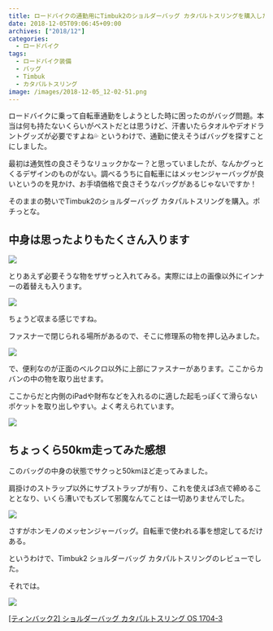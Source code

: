 ```yaml
---
title: ロードバイクの通勤用にTimbuk2のショルダーバッグ カタパルトスリングを購入したのでレビュー
date: 2018-12-05T09:06:45+09:00
archives: ["2018/12"]
categories:
  - ロードバイク
tags:
  - ロードバイク装備
  - バッグ
  - Timbuk
  - カタパルトスリング
image: /images/2018-12-05_12-02-51.png
---
```

ロードバイクに乗って自転車通勤をしようとした時に困ったのがバッグ問題。本当は何も持たないくらいがベストだとは思うけど、汗書いたらタオルやデオドラントグッズが必要ですよね💦 というわけで、通勤に使えそうばバッグを探すことにしました。

<!--more-->

最初は通気性の良さそうなリュックかなー？と思っていましたが、なんかグっとくるデザインのものがない。調べるうちに自転車にはメッセンジャーバッグが良いというのを見かけ、お手頃価格で良さそうなバッグがあるじゃないですか！

そのままの勢いでTimbuk2のショルダーバッグ カタパルトスリングを購入。ポチっとな。

## 中身は思ったよりもたくさん入ります

![](/images/2018-12-05_15-18-16.png)

とりあえず必要そうな物をザザっと入れてみる。実際には上の画像以外にインナーの着替えも入ります。

![](/images/2018-12-05_15-20-16.png)

ちょうど収まる感じですね。

ファスナーで閉じられる場所があるので、そこに修理系の物を押し込みました。

![](/images/2018-12-05_15-22-22.png)

で、便利なのが正面のベルクロ以外に上部にファスナーがあります。ここからカバンの中の物を取り出せます。

ここからだと内側のiPadや財布などを入れるのに適した起毛っぽくて滑らないポケットを取り出しやすい。よく考えられています。

![](/images/2018-12-05_15-25-13.png)

## ちょっくら50km走ってみた感想

このバッグの中身の状態でサクっと50kmほど走ってみました。

肩掛けのストラップ以外にサブストラップが有り、これを使えば3点で締めることとなり、いくら漕いでもズレて邪魔なんてことは一切ありませんでした。

![](/images/2018-12-06_09-10-51.png)

さすがホンモノのメッセンジャーバッグ。自転車で使われる事を想定してるだけある。

というわけで、Timbuk2 ショルダーバッグ カタパルトスリングのレビューでした。

それでは。

<div class="amazfy">
<a href="https://amzn.to/2KZemxA">
<img src="https://images-fe.ssl-images-amazon.com/images/I/411UEaVqGuL._SL250_.jpg">
<p>[ティンバック2] ショルダーバッグ カタパルトスリング OS 1704-3</p>
</a>
</div>

